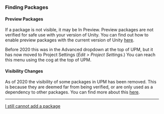 ### Finding Packages
#### Preview Packages
If a package is not visible, it may be In Preview. Preview packages are not verified for safe use with your version of Unity. You can find out how to enable preview packages with the current version of Unity [here](https://docs.unity3d.com/Manual/pack-preview.html).  

Before 2020 this was in the Advanced dropdown at the top of UPM, but it has now moved to Project Settings (*Edit > Project Settings*.) You can reach this menu using the cog at the top of UPM.  

#### Visibility Changes
As of 2020 the visibility of some packages in UPM has been removed. This is because they are deemed far from being verified, or are only used as a dependency to other packages. You can find more about this [here](https://forum.unity.com/threads/visibility-changes-for-preview-packages-in-2020-1.910880/).

---  

[I still cannot add a package](Manually%20Adding%20Packages.md)